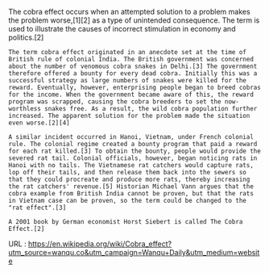   The cobra effect occurs when an attempted solution to a problem makes the problem worse,[1][2] as a type of unintended consequence. The term is used to illustrate the causes of incorrect stimulation in economy and politics.[2]
  
    The term cobra effect originated in an anecdote set at the time of British rule of colonial India. The British government was concerned about the number of venomous cobra snakes in Delhi.[3] The government therefore offered a bounty for every dead cobra. Initially this was a successful strategy as large numbers of snakes were killed for the reward. Eventually, however, enterprising people began to breed cobras for the income. When the government became aware of this, the reward program was scrapped, causing the cobra breeders to set the now-worthless snakes free. As a result, the wild cobra population further increased. The apparent solution for the problem made the situation even worse.[2][4]
  
    A similar incident occurred in Hanoi, Vietnam, under French colonial rule. The colonial regime created a bounty program that paid a reward for each rat killed.[3] To obtain the bounty, people would provide the severed rat tail. Colonial officials, however, began noticing rats in Hanoi with no tails. The Vietnamese rat catchers would capture rats, lop off their tails, and then release them back into the sewers so that they could procreate and produce more rats, thereby increasing the rat catchers' revenue.[5] Historian Michael Vann argues that the cobra example from British India cannot be proven, but that the rats in Vietnam case can be proven, so the term could be changed to the "rat effect".[3]
  
    A 2001 book by German economist Horst Siebert is called The Cobra Effect.[2]
  
    
  
    
  URL : https://en.wikipedia.org/wiki/Cobra_effect?utm_source=wanqu.co&utm_campaign=Wanqu+Daily&utm_medium=website